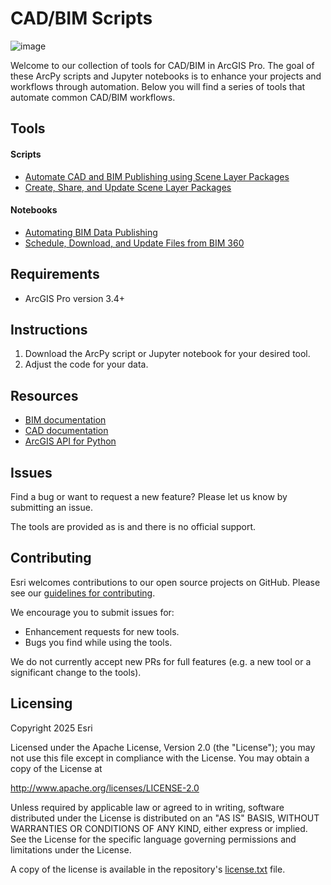 # CAD/BIM Scripts
![image](https://github.com/user-attachments/assets/6f89496d-4220-4fe0-8014-76010bca4630)


Welcome to our collection of tools for CAD/BIM in ArcGIS Pro. The goal of these ArcPy scripts and Jupyter notebooks is to enhance your projects and workflows through automation. 
Below you will find a series of tools that automate common CAD/BIM workflows.

## Tools
#### Scripts
- [Automate CAD and BIM Publishing using Scene Layer Packages](Tools/Automate%20CAD%20and%20BIM%20Publishing%20using%20Scene%20Layer%20Packages)
- [Create, Share, and Update Scene Layer Packages](Tools/Create,%20Share,%20and%20Update%20Scene%20Layer%20Packages) 
#### Notebooks
- [Automating BIM Data Publishing](Tools/Automate%20BIM%20Data%20Publishing)
- [Schedule, Download, and Update Files from BIM 360](Tools/Schedule,%20Download,%20and%20Update%20Files%20from%20BIM%20360) 

## Requirements
- ArcGIS Pro version 3.4+

## Instructions
1. Download the ArcPy script or Jupyter notebook for your desired tool. 
2. Adjust the code for your data.

## Resources
- [BIM documentation](https://pro.arcgis.com/en/pro-app/latest/help/data/revit/what-is-bim-data-.htm)
- [CAD documentation](https://pro.arcgis.com/en/pro-app/latest/help/data/cad/what-is-cad-data.htm)
- [ArcGIS API for Python](https://developers.arcgis.com/python/latest/)


## Issues
Find a bug or want to request a new feature? Please let us know by submitting an issue. 

The tools are provided as is and there is no official support.

## Contributing
Esri welcomes contributions to our open source projects on GitHub. Please see our [guidelines for contributing](https://github.com/esri/contributing). 

We encourage you to submit issues for:
- Enhancement requests for new tools.
- Bugs you find while using the tools.

We do not currently accept new PRs for full features (e.g. a new tool or a significant change to the tools).

## Licensing 
Copyright 2025 Esri

Licensed under the Apache License, Version 2.0 (the "License"); you may not use this file except in compliance with the License. You may obtain a copy of the License at

http://www.apache.org/licenses/LICENSE-2.0

Unless required by applicable law or agreed to in writing, software distributed under the License is distributed on an "AS IS" BASIS, WITHOUT WARRANTIES OR CONDITIONS OF ANY KIND, either express or implied. See the License for the specific language governing permissions and limitations under the License.

A copy of the license is available in the repository's [license.txt](license.txt) file.
